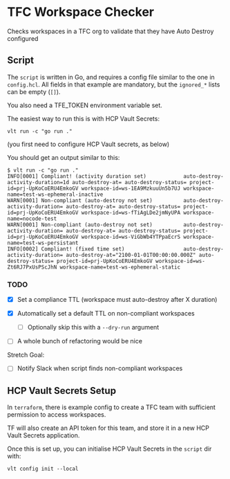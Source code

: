 # TFC Workspace Checker

Checks workspaces in a TFC org to validate that they have Auto Destroy configured

## Script

The `script` is written in Go, and requires a config file similar to the one in
`config.hcl`. All fields in that example are mandatory, but the `ignored_*` lists can be empty (`[]`).

You also need a TFE_TOKEN environment variable set.

The easiest way to run this is with HCP Vault Secrets:

```
vlt run -c "go run ."
```

(you first need to configure HCP Vault secrets, as below)

You should get an output similar to this:

```
$ vlt run -c "go run ."
INFO[0001] Compliant! (activity duration set)            auto-destroy-activity-duration=1d auto-destroy-at= auto-destroy-status= project-id=prj-UpKoCoERU4EmkoGV workspace-id=ws-1EA9MzkuuUn5b7UJ workspace-name=test-ws-ephemeral-inactive
WARN[0001] Non-compliant (auto-destroy not set)          auto-destroy-activity-duration= auto-destroy-at= auto-destroy-status= project-id=prj-UpKoCoERU4EmkoGV workspace-id=ws-fTiAgLDe2jmNyUPA workspace-name=nocode-test
WARN[0001] Non-compliant (auto-destroy not set)          auto-destroy-activity-duration= auto-destroy-at= auto-destroy-status= project-id=prj-UpKoCoERU4EmkoGV workspace-id=ws-ViGbWb4YTPpaEcrS workspace-name=test-ws-persistant
INFO[0002] Compliant! (fixed time set)                   auto-destroy-activity-duration= auto-destroy-at="2100-01-01T00:00:00.000Z" auto-destroy-status= project-id=prj-UpKoCoERU4EmkoGV workspace-id=ws-Zt6RJ7PxUsPScJhN workspace-name=test-ws-ephemeral-static
```

### TODO

* [X] Set a compliance TTL (workspace must auto-destroy after X duration)
* [X] Automatically set a default TTL on non-compliant workspaces
    * [ ] Optionally skip this with a `--dry-run` argument
* [ ] A whole bunch of refactoring would be nice


Stretch Goal:
* [ ] Notify Slack when script finds non-compliant workspaces

## HCP Vault Secrets Setup

In `terraform`, there is example config to create a TFC team with sufficient
permission to access workspaces.

TF will also create an API token for this team, and store it in a new HCP Vault
Secrets application.

Once this is set up, you can initialise HCP Vault Secrets in the `script` dir with:

```
vlt config init --local
```
